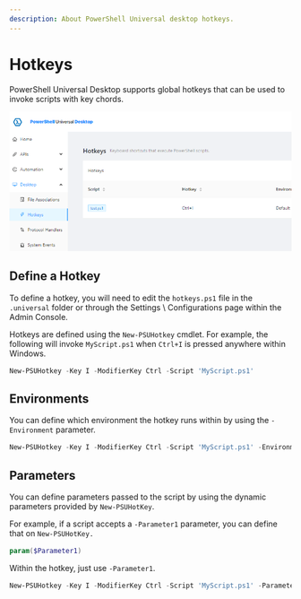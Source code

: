 ```yaml
---
description: About PowerShell Universal desktop hotkeys.
---
```


# Hotkeys

PowerShell Universal Desktop supports global hotkeys that can be used to invoke scripts with key chords.&#x20;

![Hotkeys Page in the Admin Console](<../.gitbook/assets/image (348) (1) (2) (1).png>)

## Define a Hotkey

To define a hotkey, you will need to edit the `hotkeys.ps1` file in the `.universal` folder or through the Settings \ Configurations page within the Admin Console.&#x20;

Hotkeys are defined using the `New-PSUHotkey` cmdlet. For example, the following will invoke `MyScript.ps1` when `Ctrl+I` is pressed anywhere within Windows.&#x20;

```powershell
New-PSUHotkey -Key I -ModifierKey Ctrl -Script 'MyScript.ps1'
```

## Environments&#x20;

You can define which environment the hotkey runs within by using the `-Environment` parameter.&#x20;

```powershell
New-PSUHotkey -Key I -ModifierKey Ctrl -Script 'MyScript.ps1' -Environment 'pwsh'
```

## Parameters&#x20;

You can define parameters passed to the script by using the dynamic parameters provided by `New-PSUHotKey`.&#x20;

For example, if a script accepts a `-Parameter1` parameter, you can define that on `New-PSUHotKey.`

```powershell
param($Parameter1)
```

Within the hotkey, just use `-Parameter1`.&#x20;

```powershell
New-PSUHotkey -Key I -ModifierKey Ctrl -Script 'MyScript.ps1' -Parameter1 'Test'
```
